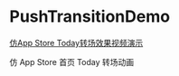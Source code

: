 # PushTransitionDemo
[仿App Store Today转场效果视频演示](http://v.youku.com/v_show/id_XMzM4MTA2Njk5Mg==.html?spm=a2h3j.8428770.3416059.1)

仿 App Store 首页 Today 转场动画
